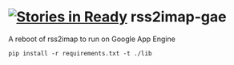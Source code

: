 [![Stories in Ready](https://badge.waffle.io/rcarmo/rss2imap-gae.png?label=ready&title=Ready)](https://waffle.io/rcarmo/rss2imap-gae)
rss2imap-gae
============

A reboot of rss2imap to run on Google App Engine

    pip install -r requirements.txt -t ./lib
